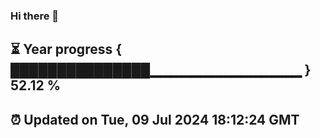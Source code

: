 ### Hi there 👋
⏳ Year progress { ███████████████▁▁▁▁▁▁▁▁▁▁▁▁▁▁▁ } 52.12 %
---
⏰ Updated on Tue, 09 Jul 2024 18:12:24 GMT
---
